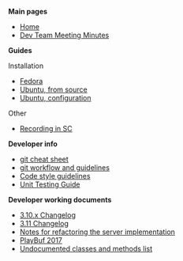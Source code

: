 **Main pages**

* [Home](https://github.com/supercollider/supercollider/wiki)
* [Dev Team Meeting Minutes](https://github.com/supercollider/supercollider/wiki/Dev-Team-Meeting-Minutes)

**Guides**

Installation

* [Fedora](https://github.com/supercollider/supercollider/wiki/Installing-SuperCollider-on-Fedora)
* [Ubuntu, from source](https://github.com/supercollider/supercollider/wiki/Installing-SuperCollider-from-source-on-Ubuntu)
* [Ubuntu, configuration](https://github.com/supercollider/supercollider/wiki/Installing-SuperCollider-on-Ubuntu-systems)

Other

* [Recording in SC](https://github.com/supercollider/supercollider/wiki/Recording-in-SuperCollider-(WIP))

**Developer info**

* [git cheat sheet](https://github.com/supercollider/supercollider/wiki/git-cheat-sheet)
* [git workflow and guidelines](https://github.com/supercollider/supercollider/wiki/git-workflow-and-guidelines)
* [Code style guidelines](https://github.com/supercollider/supercollider/wiki/Code-style-guidelines)
* [Unit Testing Guide](https://github.com/supercollider/supercollider/wiki/Unit-Testing-Guide)

**Developer working documents**

* [3.10.x Changelog](https://github.com/supercollider/supercollider/wiki/Changelog-3.10.x)
* [3.11 Changelog](https://github.com/supercollider/supercollider/wiki/Changelog-3.11)
* [Notes for refactoring the server implementation](https://github.com/supercollider/supercollider/wiki/%5BWIP%5D-notes-for-refactoring-the-server-implementation)
* [PlayBuf 2017](https://github.com/supercollider/supercollider/wiki/PlayBuf-2017)
* [Undocumented classes and methods list](https://github.com/supercollider/supercollider/wiki/Undocumented-classes-and-methods-list)